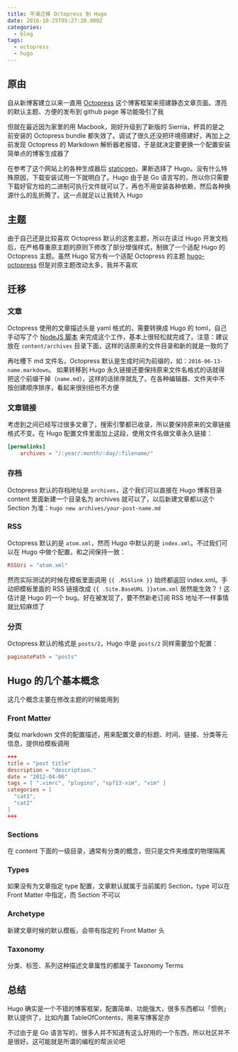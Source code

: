 ```yaml
---
title: 平滑迁移 Octopress 到 Hugo
date: 2016-10-25T05:27:20.000Z
categories:
  - blog
tags:
  - octopress
  - hugo
---
```


## 原由

自从新博客建立以来一直用 [Octopress](http://octopress.org/) 这个博客框架来搭建静态文章页面。漂亮的默认主题、方便的发布到 github page 等功能吸引了我

但就在最近因为家里的用 Macbook，刚好升级到了新版的 Sierria，杯具的是之前安装的 Octopress bundle 都失效了。调试了很久还没把环境搭建好，再加上之前发现 Octopress 的 Markdown 解析器老报错，于是就决定要更换一个配置安装简单点的博客生成器了

<!--more-->

在参考了这个网站上的各种生成器后 [staticgen](https://www.staticgen.com/)，果断选择了 Hugo。没有什么特殊原因，下载安装试用一下就明白了。Hugo 由于是 Go 语言写的，所以你只需要下载好官方给的二进制可执行文件就可以了，再也不用安装各种依赖，然后各种换源什么的乱折腾了。这一点就足以让我转入 Hugo

## 主题

由于自己还是比较喜欢 Octopress 默认的这套主题，所以在读过 Hugo 开发文档后，在严格尊重原主题的原则下修改了部分增强样式，制做了一个适配 Hugo 的 Octopress 主题。虽然 Hugo 官方有一个适配 Octopress 的主题 [hugo-octopress](http://themes.gohugo.io/hugo-octopress/) 但是对原主题改动太多，我并不喜欢

## 迁移

### 文章

Octopress 使用的文章描述头是 yaml 格式的，需要转换成 Hugo 的 toml，自己手动写了个 [NodeJS 脚本](https://gist.github.com/keelii/b6c51290e5ee0253f99a6424a7e2faeb) 来完成这个工作，基本上很轻松就完成了。注意：建议放在 `content/archives` 目录下面，这样的话原来的文件目录和新的就是一致的了

再吐槽下 md 文件名，Octopress 默认是生成时间为前缀的，如：`2016-06-13-name.markdown`。 如果转移到 Hugo 永久链接还要保持原来文件名格式的话就得把这个前缀干掉（`name.md`），这样的话排序就乱了。在各种编辑器、文件夹中不按创建顺序排序，看起来很别扭也不方便

### 文章链接

考虑到之间已经写过很多文章了，搜索引擎都已收录，所以要保持原来的文章链接格式不变。在 Hugo 配置文件里面加上这段，使用文件名做文章永久链接：

```toml
[permalinks]
    archives = "/:year/:month/:day/:filename/"
```

### 存档

Octopress 默认的存档地址是 `archives`，这个我们可以直接在 Hugo 博客目录 content 里面新建一个目录名为 archives 就可以了，以后新建文章都以这个 Section 为准：`hugo new archives/your-post-name.md`

### RSS

Octopress 默认的是 `atom.xml`，然而 Hugo 中默认的是 `index.xml`。不过我们可以在 Hugo 中做个配置，和之间保持一致：

```toml
RSSUri = "atom.xml"
```

然而实际测试的时候在模板里面调用 `{{ .RSSlink }}` 始终都返回 index.xml。手动把模板里面的 RSS 链接改成 `{{ .Site.BaseURL }}atom.xml` 居然能生效？！这估计是 Hugo 的一个 bug。好在被发现了，要不然新老订阅 RSS 地址不一样事情就比较麻烦了

### 分页

Octopress 默认的格式是 `posts/2`，Hugo 中是 `posts/2` 同样需要加个配置：

```toml
paginatePath = "posts"
```

## Hugo 的几个基本概念

这几个概念主要在修改主题的时候能用到

### Front Matter

类似 markdown 文件的配置描述，用来配置文章的标题、时间、链接、分类等元信息，提供给模板调用

```toml
+++
title = "post title"
description = "description."
date = "2012-04-06"
tags = [ ".vimrc", "plugins", "spf13-vim", "vim" ]
categories = [
  "cat1",
  "cat2"
]
+++
```

### Sections

在 content 下面的一级目录，通常有分类的概念，但只是文件夹维度的物理隔离

### Types

如果没有为文章指定 type 配置，文章默认就属于当前属的 Section，type 可以在 Front Matter 中指定，而
Section 不可以

### Archetype

新建文章时候的默认模板，会带有指定的 Front Matter 头

### Taxonomy

分类、标签、系列这种描述文章属性的都属于 Taxonomy Terms

## 总结

Hugo 确实是一个不错的博客框架，配置简单、功能强大，很多东西都以「惯例」默认提供了，比如内置 TableOfContents，用来写博客足亦

不过由于是 Go 语言写的，很多人并不知道有这么好用的一个东西，所以社区并不是很好。这可能就是所谓的编程的帮派论吧